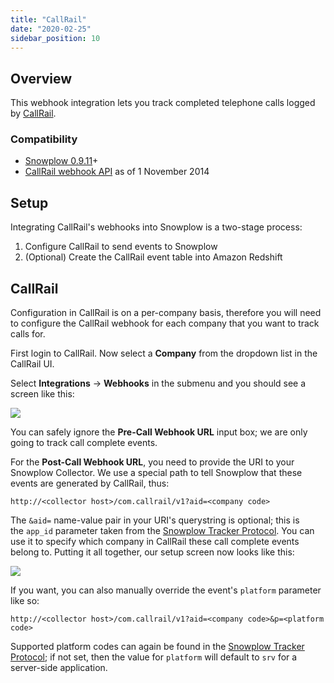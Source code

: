 ```yaml
---
title: "CallRail"
date: "2020-02-25"
sidebar_position: 10
---
```


## Overview

This webhook integration lets you track completed telephone calls logged by [CallRail](http://www.callrail.com/).

### Compatibility

- [Snowplow 0.9.11](https://github.com/snowplow/snowplow/releases/tag/0.9.11)+
- [CallRail webhook API](https://support.callrail.com/hc/en-us/articles/201211133-Webhooks) as of 1 November 2014

## Setup

Integrating CallRail's webhooks into Snowplow is a two-stage process:

1. Configure CallRail to send events to Snowplow
2. (Optional) Create the CallRail event table into Amazon Redshift

## CallRail

Configuration in CallRail is on a per-company basis, therefore you will need to configure the CallRail webhook for each company that you want to track calls for.

First login to CallRail. Now select a **Company** from the dropdown list in the CallRail UI.

Select **Integrations** -> **Webhooks** in the submenu and you should see a screen like this:

![](images/callrail-1.png)

You can safely ignore the **Pre-Call Webhook URL** input box; we are only going to track call complete events.

For the **Post-Call Webhook URL**, you need to provide the URI to your Snowplow Collector. We use a special path to tell Snowplow that these events are generated by CallRail, thus:

```markup
http://<collector host>/com.callrail/v1?aid=<company code>
```

The `&aid=` name-value pair in your URI's querystring is optional; this is the `app_id` parameter taken from the [Snowplow Tracker Protocol](/docs/collecting-data/collecting-from-own-applications/snowplow-tracker-protocol/index.md). You can use it to specify which company in CallRail these call complete events belong to. Putting it all together, our setup screen now looks like this:

![](images/callrail-2.png)

If you want, you can also manually override the event's `platform` parameter like so:

```markup
http://<collector host>/com.callrail/v1?aid=<company code>&p=<platform code>
```

Supported platform codes can again be found in the [Snowplow Tracker Protocol](/docs/collecting-data/collecting-from-own-applications/snowplow-tracker-protocol/index.md); if not set, then the value for `platform` will default to `srv` for a server-side application.
